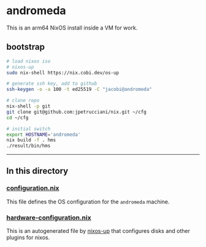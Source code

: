 # andromeda

This is an arm64 NixOS install inside a VM for work.

## bootstrap

```bash
# load nixos iso
# nixos-up
sudo nix-shell https://nix.cobi.dev/os-up

# generate ssh key, add to github
ssh-keygen -o -a 100 -t ed25519 -C "jacobi@andromeda"

# clone repo
nix-shell -p git
git clone git@github.com:jpetrucciani/nix.git ~/cfg
cd ~/cfg

# initial switch
export HOSTNAME='andromeda'
nix build -f . hms
./result/bin/hms
```

---

## In this directory

### [configuration.nix](./configuration.nix)

This file defines the OS configuration for the `andromeda` machine.

### [hardware-configuration.nix](./hardware-configuration.nix)

This is an autogenerated file by [nixos-up](https://github.com/samuela/nixos-up) that configures disks and other plugins for nixos.
